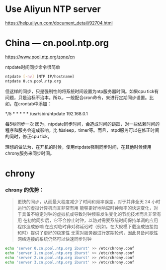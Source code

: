 
# Use Aliyun NTP server
https://help.aliyun.com/document_detail/92704.html
# China — cn.pool.ntp.org
https://www.pool.ntp.org/zone/cn

ntpdate时间同步命令很简单
```bash
ntpdate [-nv] [NTP IP/hostname]
ntpdate 0.cn.pool.ntp.org
```
但这样的同步，只是强制性的将系统时间设置为ntp服务器时间。如果cpu tick有问题，只是治标不治本。所以，一般配合cron命令，来进行定期同步设置。比如，在crontab中添加：

*/5 * * * * * /usr/sbin/ntpdate 192.168.0.1

每5秒同步一次
因为，ntpdate同步时间，会造成时间的跳跃，对一些依赖时间的程序和服务会造成影响。比 如sleep，timer等。而且，ntpd服务可以在修正时间的同时，修正cpu tick。

理想的做法为，在开机的时候，使用ntpdate强制同步时间，在其他时候使用chrony服务来同步时间。

# chrony
### chrony 的优势：
>更快的同步，从而最大程度减少了时间和频率误差，对于并非全天 24 小时运行的虚拟计算机而言非常有用
>能够更好地响应时钟频率的快速变化，对于具备不稳定时钟的虚拟机或导致时钟频率发生变化的节能技术而言非常有用
>在初始同步后，它不会停止时钟，以防对需要系统时间保持单调的应用程序造成影响
>在应对临时非对称延迟时（例如，在大规模下载造成链接饱和时）提供了更好的稳定性
>无需对服务器进行定期轮询，因此具备间歇性网络连接的系统仍然可以快速同步时钟
```bash
echo 'server 0.cn.pool.ntp.org iburst' >> /etc/chrony.conf
echo 'server 1.cn.pool.ntp.org iburst' >> /etc/chrony.conf
echo 'server 2.cn.pool.ntp.org iburst' >> /etc/chrony.conf
echo 'server 3.cn.pool.ntp.org iburst' >> /etc/chrony.conf
```
